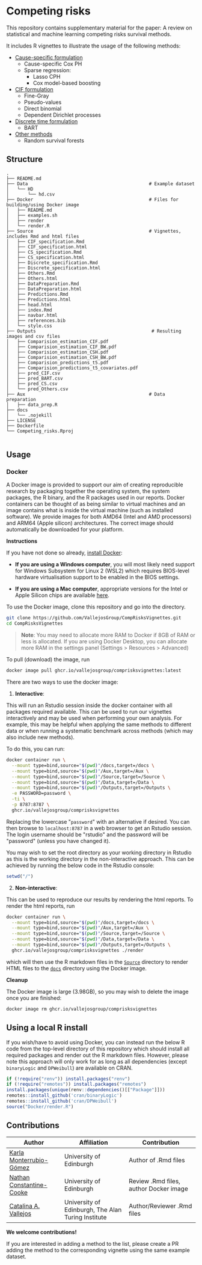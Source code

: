 # Competing risks

This repository contains supplementary material for the paper: A review on statistical and machine learning competing risks survival methods.

It includes R vignettes to illustrate the usage of the following methods:

* [Cause-specific formulation](https://github.com/VallejosGroup/blob/main/Source/CS_specification.Rmd)
  + Cause-specific Cox PH
  + Sparse regression:
     - Lasso CPH
     - Cox model-based boosting
* [CIF formulation](https://github.com/VallejosGroup/CompRisksVignettes/blob/main/Source/CIF_specification.Rmd)
  + Fine-Gray
  + Pseudo-values
  + Direct binomial
  + Dependent Dirichlet processes
* [Discrete time formulation](https://github.com/VallejosGroup/CompRisksVignettes/blob/main/Source/Discrete_specification.Rmd)
  + BART
* [Other methods](https://github.com/VallejosGroup/CompRisksVignettes/blob/main/Source/Others.Rmd)
  + Random survival forests

## Structure

```
.
├── README.md                       
├── Data                                             # Example dataset
│   └── HD                   
│       └── hd.csv        
├── Docker                                           # Files for building/using Docker image
│   ├── README.md
│   ├── examples.sh
│   ├── render
│   └── render.R
├── Source                                           # Vignettes, includes Rmd and html files
│   ├── CIF_specification.Rmd
│   ├── CIF_specification.html
│   ├── CS_specification.Rmd
│   ├── CS_specification.html
│   ├── Discrete_specification.Rmd
│   ├── Discrete_specification.html
│   ├── Others.Rmd
│   ├── Others.html
│   ├── DataPreparation.Rmd
│   ├── DataPreparation.html
│   ├── Predictions.Rmd
│   ├── Predictions.html
│   ├── head.html
│   ├── index.Rmd
│   ├── navbar.html
│   ├── references.bib
│   └── style.css
├── Outputs                                           # Resulting images and csv files
│   ├── Comparision_estimation_CIF.pdf
│   ├── Comparision_estimation_CIF_BW.pdf
│   ├── Comparision_estimation_CSH.pdf
│   ├── Comparision_estimation_CSH_BW.pdf
│   ├── Comparision_predictions_t5.pdf
│   ├── Comparision_predictions_t5_covariates.pdf
│   ├── pred_CIF.csv
│   ├── pred_BART.csv
│   ├── pred_CS.csv
│   └── pred_Others.csv
├── Aux                                              # Data preparation
│   ├── data_prep.R
├── docs
│   └── .nojekill
├── LICENSE
├── Dockerfile
└── Competing_risks.Rproj
   

```

## Usage

### Docker

A Docker image is provided to support our aim of creating reproducible research
by packaging together the operating system, the system packages, the R binary,
and the R packages used in our reports. Docker containers can be thought of as
being similar to virtual machines and an image contains what is inside the
virtual machine (such as installed software). We provide images for both AMD64
(Intel and AMD processors) and ARM64 (Apple silicon) architectures. The correct
image should automatically be downloaded for your platform.   

**Instructions**

If you have not done so already, [install Docker](https://www.docker.com):

- **If you are using a Windows computer**, you will most likely need support for Windows
Subsystem for Linux 2 (WSL2) which requires BIOS-level hardware virtualisation
support to be enabled in the BIOS settings.

- **If you are using a Mac computer**, appropriate versions for the Intel or Apple
Silicon chips are available [here](https://docs.docker.com/desktop/install/mac-install/). 

To use the Docker image, clone this repository and go into the directory.

``` bash
git clone https://github.com/VallejosGroup/CompRisksVignettes.git
cd CompRisksVignettes
```

> **Note**: You may need to allocate more RAM to Docker if 8GB of RAM or less 
is allocated. If you are using Docker Desktop, you can allocate more RAM in the
settings panel (Settings > Resources > Advanced)

To pull (download) the image, run

``` bash
docker image pull ghcr.io/vallejosgroup/comprisksvignettes:latest
```

There are two ways to use the docker image:

1. **Interactive**:

This will run an Rstudio session inside the docker container with all packages 
required available. This can be used to run our vignettes interactively and may
be used when performing your own analysis. For example, this may be helpful when
applying the same methods to different data or when running a systematic benchmark
across methods (which may also include new methods). 

To do this, you can run:

``` bash
docker container run \
  --mount type=bind,source="$(pwd)"/docs,target=/docs \
  --mount type=bind,source="$(pwd)"/Aux,target=/Aux \
  --mount type=bind,source="$(pwd)"/Source,target=/Source \
  --mount type=bind,source="$(pwd)"/Data,target=/Data \
  --mount type=bind,source="$(pwd)"/Outputs,target=/Outputs \
  -e PASSWORD=password \
  -ti \
  -p 8787:8787 \
  ghcr.io/vallejosgroup/comprisksvignettes
```

Replacing the lowercase "`password`" with an alternative if desired. You can
then browse to `localhost:8787` in a web browser to get an Rstudio session. The
login username should be "rstudio" and the password will be "password" (unless
you have changed it).

You may wish to set the root directory as your working directory in Rstudio as
this is the working directory in the  non-interactive approach. This
can be achieved by running the below code in the Rstudio console:

``` R
setwd("/")
```
2. **Non-interactive**:

This can be used to reproduce our results by rendering the html reports. 
To render the html reports, run

``` bash
docker container run \
  --mount type=bind,source="$(pwd)"/docs,target=/docs \
  --mount type=bind,source="$(pwd)"/Aux,target=/Aux \
  --mount type=bind,source="$(pwd)"/Source,target=/Source \
  --mount type=bind,source="$(pwd)"/Data,target=/Data \
  --mount type=bind,source="$(pwd)"/Outputs,target=/Outputs \
  ghcr.io/vallejosgroup/comprisksvignettes ./render
```

which will then use the R markdown files in the [`Source`](Source) directory to
render HTML files to the [`docs`](docs) directory using the Docker image.



**Cleanup**

The Docker image is large (3.98GB), so you may wish to delete the image once you
are finished:

``` bash
docker image rm ghcr.io/vallejosgroup/comprisksvignettes
```

## Using a local R install

If you wish/have to avoid using Docker, you can instead run the below R code
from the top-level directory of this repository which should install all
required packages and render out the R markdown files. However, please note this
approach will only work for as long as all dependencies (except `binaryLogic`
and `DPWeibull`) are available on CRAN.

``` R
if (!require("renv")) install.packages("renv")
if (!require("remotes")) install.packages("remotes")
install.packages(unique(renv::dependencies()[["Package"]]))
remotes::install_github('cran/binaryLogic')
remotes::install_github('cran/DPWeibull')
source("Docker/render.R")
```

## Contributions

| Author                    | Affiliation                                       | Contribution                                       |
| ------------------------- |---------------------------------------------------|--------------------------                          |
| [Karla Monterrubio-Gómez](https://github.com/KarlaMonterrubioG)| University of Edinburgh   | Author of .Rmd files                  |
| [Nathan Constantine-Cooke](https://github.com/nathansam)| University of Edinburgh | Review .Rmd files, author Docker image         |
| [Catalina A. Vallejos](https://github.com/catavallejos)| University of Edinburgh, The Alan Turing Institute| Author/Reviewer .Rmd files |

**We welcome contributions!**

If you are interested in adding a method to the list, please create a PR adding the method to the corresponding vignette using the same example dataset.
